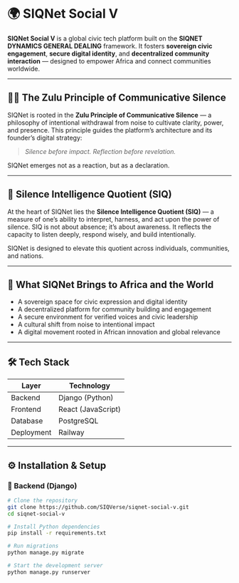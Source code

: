 # 🌍 SIQNet Social V

**SIQNet Social V** is a global civic tech platform built on the **SIQNET DYNAMICS GENERAL DEALING** framework. It fosters **sovereign civic engagement**, **secure digital identity**, and **decentralized community interaction** — designed to empower Africa and connect communities worldwide.

---

## 🧘🏿 The Zulu Principle of Communicative Silence

SIQNet is rooted in the **Zulu Principle of Communicative Silence** — a philosophy of intentional withdrawal from noise to cultivate clarity, power, and presence. This principle guides the platform’s architecture and its founder’s digital strategy:

> *Silence before impact. Reflection before revelation.*

SIQNet emerges not as a reaction, but as a declaration.

---

## 🧠 Silence Intelligence Quotient (SIQ)

At the heart of SIQNet lies the **Silence Intelligence Quotient (SIQ)** — a measure of one’s ability to interpret, harness, and act upon the power of silence. SIQ is not about absence; it’s about awareness. It reflects the capacity to listen deeply, respond wisely, and build intentionally.

SIQNet is designed to elevate this quotient across individuals, communities, and nations.

---

## 🚀 What SIQNet Brings to Africa and the World

- A sovereign space for civic expression and digital identity  
- A decentralized platform for community building and engagement  
- A secure environment for verified voices and civic leadership  
- A cultural shift from noise to intentional impact  
- A digital movement rooted in African innovation and global relevance  

---

## 🛠️ Tech Stack

| Layer      | Technology       |
|------------|------------------|
| Backend    | Django (Python)  |
| Frontend   | React (JavaScript) |
| Database   | PostgreSQL       |
| Deployment | Railway          |

---

## ⚙️ Installation & Setup

### 🔹 Backend (Django)

```bash
# Clone the repository
git clone https://github.com/SIQVerse/siqnet-social-v.git
cd siqnet-social-v

# Install Python dependencies
pip install -r requirements.txt

# Run migrations
python manage.py migrate

# Start the development server
python manage.py runserver
